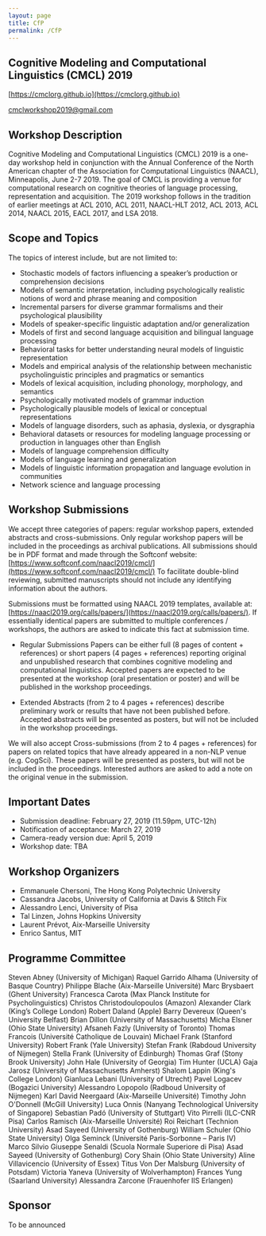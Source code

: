 ```yaml
---
layout: page
title: CfP
permalink: /CfP
---
```


## Cognitive Modeling and Computational Linguistics (CMCL) 2019


[https://cmclorg.github.io](https://cmclorg.github.io)

[cmclworkshop2019@gmail.com](mailto://cmclworkshop2018@gmail.com)


## Workshop Description

Cognitive Modeling and Computational Linguistics (CMCL) 2019 is a one-day workshop held in conjunction with the Annual Conference of the North American chapter of the Association for Computational Linguistics (NAACL), Minneapolis, June 2-7 2019. 
The goal of CMCL is providing a venue for computational research on cognitive theories of language processing, representation and acquisition. 
The 2019 workshop follows in the tradition of earlier meetings at ACL 2010, ACL 2011, NAACL-HLT 2012, ACL 2013, ACL 2014, NAACL 2015, EACL 2017, and LSA 2018.


## Scope and Topics

The topics of interest include, but are not limited to:
- Stochastic models of factors influencing a speaker’s production or comprehension decisions
- Models of semantic interpretation, including psychologically realistic notions of word and phrase meaning and composition
- Incremental parsers for diverse grammar formalisms and their psychological plausibility
- Models of speaker-specific linguistic adaptation and/or generalization
- Models of first and second language acquisition and bilingual language processing
- Behavioral tasks for better understanding neural models of linguistic representation
- Models and empirical analysis of the relationship between mechanistic psycholinguistic principles and pragmatics or semantics
- Models of lexical acquisition, including phonology, morphology, and semantics
- Psychologically motivated models of grammar induction
- Psychologically plausible models of lexical or conceptual representations
- Models of language disorders, such as aphasia, dyslexia, or dysgraphia
- Behavioral datasets or resources for modeling language processing or production in languages other than English
- Models of language comprehension difficulty
- Models of language learning and generalization
- Models of linguistic information propagation and language evolution in communities
- Network science and language processing


## Workshop Submissions

We accept three categories of papers: regular workshop papers, extended abstracts and cross-submissions. Only regular workshop papers will be included in the proceedings as archival publications. All submissions should be in PDF format and made through the Softconf website: [https://www.softconf.com/naacl2019/cmcl/](https://www.softconf.com/naacl2019/cmcl/)
To facilitate double-blind reviewing, submitted manuscripts should not include any identifying information about the authors.

Submissions must be formatted using NAACL 2019 templates, available at: [https://naacl2019.org/calls/papers/](https://naacl2019.org/calls/papers/).
If essentially identical papers are submitted to multiple conferences / workshops, the authors are asked to indicate this fact at submission time.

- Regular Submissions Papers can be either full (8 pages of content + references) or short papers (4 pages + references) reporting original and unpublished research that combines cognitive modeling and computational linguistics. Accepted papers are expected to be presented at the workshop (oral presentation or poster) and will be published in the workshop proceedings.

- Extended Abstracts (from 2 to 4 pages + references) describe preliminary work or results that have not been published before. Accepted abstracts will be presented as posters, but will not be included in the workshop proceedings.

We will also accept Cross-submissions (from 2 to 4 pages + references) for papers on related topics that have already appeared in a non-NLP venue (e.g. CogSci). These papers will be presented as posters, but will not be included in the proceedings. Interested authors are asked to add a note on the original venue in the submission.


## Important Dates

- Submission deadline: February 27, 2019 (11.59pm, UTC-12h)
- Notification of acceptance: March 27, 2019
- Camera-ready version due: April 5, 2019
- Workshop date: TBA


## Workshop Organizers
* Emmanuele Chersoni, The Hong Kong Polytechnic University
* Cassandra Jacobs, University of California at Davis & Stitch Fix
* Alessandro Lenci, University of Pisa
* Tal Linzen, Johns Hopkins University
* Laurent Prévot, Aix-Marseille University
* Enrico Santus, MIT


## Programme Committee

Steven Abney (University of Michigan)
Raquel Garrido Alhama (University of Basque Country)
Philippe Blache (Aix-Marseille Université)
Marc Brysbaert (Ghent University)
Francesca Carota (Max Planck Institute for Psycholinguistics)
Christos Christodoulopoulos (Amazon)
Alexander Clark (King’s College London)
Robert Daland (Apple)
Barry Devereux (Queen's University Belfast)
Brian Dillon (University of Massachusetts)
Micha Elsner (Ohio State University)
Afsaneh Fazly (University of Toronto)
Thomas Francois (Université Catholique de Louvain)
Michael Frank (Stanford University)
Robert Frank (Yale University)
Stefan Frank (Rabdoud University of Nijmegen)
Stella Frank (University of Edinburgh)
Thomas Graf (Stony Brook University)
John Hale (University of Georgia)
Tim Hunter (UCLA)
Gaja Jarosz (University of Massachusetts Amherst)
Shalom Lappin (King's College London)
Gianluca Lebani (University of Utrecht)
Pavel Logacev (Bogazici University)
Alessandro Lopopolo (Radboud University of Nijmegen)
Karl David Neergaard (Aix-Marseille Université)
Timothy John O'Donnell (McGill University)
Luca Onnis (Nanyang Technological University of Singapore)
Sebastian Padó (University of Stuttgart)
Vito Pirrelli (ILC-CNR Pisa)
Carlos Ramisch (Aix-Marseille Université)
Roi Reichart (Technion University)
Asad Sayeed (University of Gothenburg)
William Schuler (Ohio State University)
Olga Seminck (Université Paris-Sorbonne – Paris IV)
Marco Silvio Giuseppe Senaldi (Scuola Normale Superiore di Pisa)
Asad Sayeed (University of Gothenburg)
Cory Shain (Ohio State University)
Aline Villavicencio (University of Essex)
Titus Von Der Malsburg (University of Potsdam)
Victoria Yaneva (University of Wolverhampton)
Frances Yung (Saarland University)
Alessandra Zarcone (Frauenhofer IIS Erlangen)


## Sponsor

To be announced
